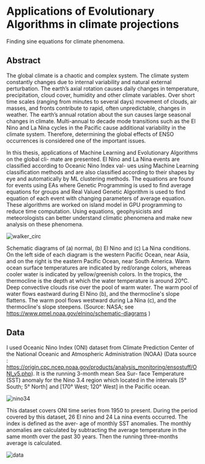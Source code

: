 # Applications of Evolutionary Algorithms in climate projections
Finding sine equations for climate phenomena.

## Abstract

The global climate is a chaotic and complex system. The climate system constantly changes
due to internal variability and natural external perturbation. The earth’s axial rotation causes daily
changes in temperature, precipitation, cloud cover, humidity and other climate variables. Over
short time scales (ranging from minutes to several days) movement of clouds, air masses, and
fronts contribute to rapid, often unpredictable, changes in weather. The earth’s annual rotation
about the sun causes large seasonal changes in climate. Multi-annual to decade mode transitions
such as the El Nino and La Nina cycles in the Pacific cause additional variability in the climate
system. Therefore, determining the global effects of ENSO occurrences is considered one of the
important issues.

In this thesis, applications of Machine Learning and Evolutionary Algorithms on the global cli-
mate are presented. El Nino and La Nina events are classified according to Oceanic Nino Index val-
ues using Machine Learning classification methods and are also classified according to their shapes
by eye and automatically by ML clustering methods. The equations are found for events using EAs
where Genetic Programming is used to find average equations for groups and Real Valued Genetic
Algorithm is used to find equation of each event with changing parameters of average equation.
These algorithms are worked on island model in GPU programming to reduce time computation.
Using equations, geophysicists and meteorologists can better understand climatic phenomena and
make new analysis on these phenomena.

![walker_circ](https://github.com/CKanan/Applications-of-Evolutionary-Algorithms-in-climate-projections/assets/49164758/e534c9bf-6e3c-412d-a0c2-26783b5b32ab)

Schematic diagrams of (a) normal, (b) El Nino and (c) La Nina conditions. On the left side of each diagram is the western Pacific Ocean, near Asia, and on the right is the eastern Pacific Ocean, near South America. Warm ocean surface temperatures are indicated by red/orange colors, whereas cooler water is indicated by yellow/greenish colors. In the tropics, the thermocline is the depth at which the water temperature is around 20°C. Deep convective clouds rise over the pool of warm water. The warm pool of water flows eastward during El Nino (b), and the thermocline's slope flattens. The warm pool flows westward during La Nina (c), and the thermocline's slope steepens. (Source: NASA; see https://www.pmel.noaa.gov/elnino/schematic-diagrams )

## Data

I used Oceanic Nino Index (ONI) dataset from Climate Prediction Center of the National
Oceanic and Atmospheric Administration (NOAA) (Data source : https://origin.cpc.ncep.noaa.gov/products/analysis_monitoring/ensostuff/ONI_v5.php). It is the running 3-month mean Sea Sur-
face Temperature (SST) anomaly for the Nino 3.4 region which located in the intervals [5° South;
5° North] and [170° West; 120° West] in the Pacific ocean.

![nino34](https://github.com/CKanan/Applications-of-Evolutionary-Algorithms-in-climate-projections/assets/49164758/92613dd1-5019-489e-8569-976bd19d7ce7)

This dataset covers ONI time series from 1950 to present. During the period covered by this
dataset, 26 El nino and 24 La nina events occurred. The index is defined as the aver-
age of monthly SST anomalies. The monthly anomalies are calculated by subtracting the average
temperature in the same month over the past 30 years. Then the running three-months average is
calculated.

![data](https://github.com/CKanan/Applications-of-Evolutionary-Algorithms-in-climate-projections/assets/49164758/06ccf1ed-4abb-424a-ab1c-a7faf620dffc)







